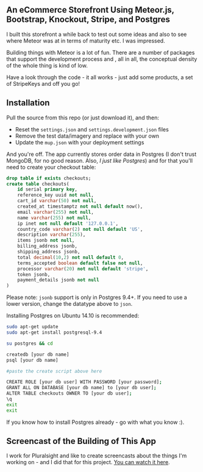 ## An eCommerce Storefront Using Meteor.js, Bootstrap, Knockout, Stripe, and Postgres

I built this storefront a while back to test out some ideas and also to see where Meteor was at in terms of maturity etc. I was impressed.

Building things with Meteor is a lot of fun. There are a number of packages that support the development process and , all in all, the conceptual density of the whole thing is kind of low.

Have a look through the code - it all works - just add some products, a set of StripeKeys and off you go!

## Installation

Pull the source from this repo (or just download it), and then:

 - Reset the `settings.json` and `settings.development.json` files
 - Remove the test data/imagery and replace with your own
 - Update the `mup.json` with your deployment settings

And you're off. The app currently stores order data in Postgres (I don't trust MongoDB, for no good reason. Also, *I just like Postgres*) and for that you'll need to create your checkout table:

```sql
drop table if exists checkouts;
create table checkouts(
	id serial primary key,
	reference_key uuid not null,
	cart_id varchar(50) not null,
	created_at timestamptz not null default now(),
	email varchar(255) not null,
	name varchar(255) not null,
	ip inet not null default '127.0.0.1',
	country_code varchar(2) not null default 'US',
	description varchar(255),
	items jsonb not null,
	billing_address jsonb,
	shipping_address jsonb,
	total decimal(10,2) not null default 0,
	terms_accepted boolean default false not null,
	processor varchar(20) not null default 'stripe',
	token jsonb,
	payment_details jsonb not null
)
```

Please note: `jsonb` support is only in Postgres 9.4+. If you need to use a lower version, change the datatype above to `json`.

Installing Postgres on Ubuntu 14.10 is recommended:

```sh
sudo apt-get update
sudo apt-get install postgresql-9.4

su postgres && cd

createdb [your db name]
psql [your db name]

#paste the create script above here

CREATE ROLE [your db user] WITH PASSWORD [your password];
GRANT ALL ON DATABASE [your db name] to [your db user];
ALTER TABLE checkouts OWNER TO [your db user];
\q
exit
exit
```

If you know how to install Postgres already - go with what you know :).

## Screencast of the Building of This App

I work for Pluralsight and like to create screencasts about the things I'm working on - and I did that for this project. [You can watch it here](https://www.pluralsight.com/courses/meteorjs-web-application).
